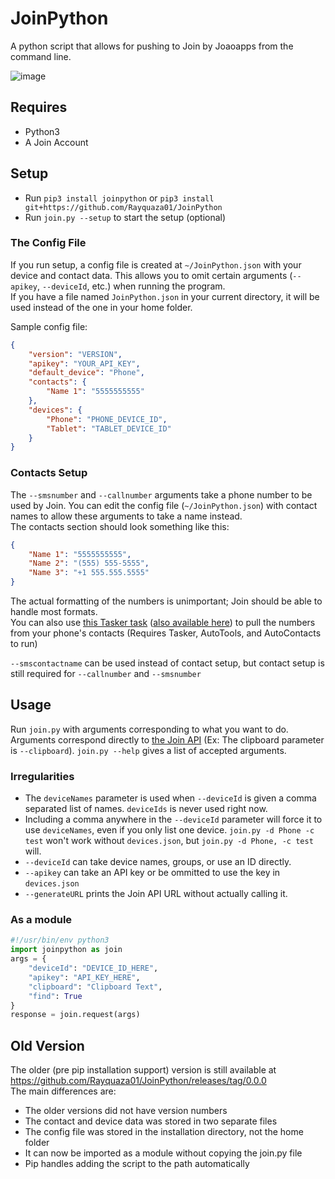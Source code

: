 # JoinPython

A python script that allows for pushing to Join by Joaoapps from the command line.

![image](https://i.imgur.com/9Yv4YVl.gif)

## Requires

-   Python3
-   A Join Account

## Setup

-   Run `pip3 install joinpython` or `pip3 install git+https://github.com/Rayquaza01/JoinPython`
-   Run `join.py --setup` to start the setup (optional)

### The Config File

If you run setup, a config file is created at `~/JoinPython.json` with your device and contact data. This allows you to omit certain arguments (`--apikey`, `--deviceId`, etc.) when running the program.  
If you have a file named `JoinPython.json` in your current directory, it will be used instead of the one in your home folder.

Sample config file:

```json
{
    "version": "VERSION",
    "apikey": "YOUR_API_KEY",
    "default_device": "Phone",
    "contacts": {
        "Name 1": "5555555555"
    },
    "devices": {
        "Phone": "PHONE_DEVICE_ID",
        "Tablet": "TABLET_DEVICE_ID"
    }
}
```

### Contacts Setup

The `--smsnumber` and `--callnumber` arguments take a phone number to be used by Join. You can edit the config file (`~/JoinPython.json`) with contact names to allow these arguments to take a name instead.  
The contacts section should look something like this:

```json
{
    "Name 1": "5555555555",
    "Name 2": "(555) 555-5555",
    "Name 3": "+1 555.555.5555"
}
```

The actual formatting of the numbers is unimportant; Join should be able to handle most formats.  
You can also use [this Tasker task](https://raw.githubusercontent.com/Rayquaza01/JoinPython/master/ContactsGenerator.tsk.xml) ([also available here](https://taskernet.com/shares/?user=AS35m8ln60P2bw2QxMdurJqOe5aESjUdS8HTc0B35EGwTB2qVtotZiazaLMpwomX2PvkhnktwDQ%3D&id=Task%3AJoinPythonContactsGenerator)) to pull the numbers from your phone's contacts (Requires Tasker, AutoTools, and AutoContacts to run)

`--smscontactname` can be used instead of contact setup, but contact setup is still required for `--callnumber` and `--smsnumber`

## Usage

Run `join.py` with arguments corresponding to what you want to do. Arguments correspond directly to [the Join API](https://joaoapps.com/join/api/) (Ex: The clipboard parameter is `--clipboard`). `join.py --help` gives a list of accepted arguments.

### Irregularities

-   The `deviceNames` parameter is used when `--deviceId` is given a comma separated list of names. `deviceIds` is never used right now.
-   Including a comma anywhere in the `--deviceId` parameter will force it to use `deviceNames`, even if you only list one device. `join.py -d Phone -c test` won't work without `devices.json`, but `join.py -d Phone, -c test` will.
-   `--deviceId` can take device names, groups, or use an ID directly.
-   `--apikey` can take an API key or be ommitted to use the key in `devices.json`
-   `--generateURL` prints the Join API URL without actually calling it.

### As a module

```python
#!/usr/bin/env python3
import joinpython as join
args = {
    "deviceId": "DEVICE_ID_HERE",
    "apikey": "API_KEY_HERE",
    "clipboard": "Clipboard Text",
    "find": True
}
response = join.request(args)
```

## Old Version

The older (pre pip installation support) version is still available at https://github.com/Rayquaza01/JoinPython/releases/tag/0.0.0  
The main differences are:

-   The older versions did not have version numbers
-   The contact and device data was stored in two separate files
-   The config file was stored in the installation directory, not the home folder
-   It can now be imported as a module without copying the join.py file
-   Pip handles adding the script to the path automatically
